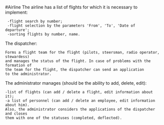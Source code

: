 #Airline
The airline has a list of flights for which it is necessary to implement:
~~~
 -flight search by number;
 -flight selection by the parameters 'From', 'To', 'Date of departure';
 -sorting flights by number, name.
~~~
The dispatcher:
~~~
Forms a flight team for the flight (pilots, steersman, radio operator, stewardess) 
and manages the status of the flight. In case of problems with the formation of
the team for the flight, the dispatcher can send an application
to the administrator.
~~~
The administrator manages (should be the ability to add, delete, edit):
~~~
-list of flights (can add / delete a flight, edit information about it);
-a list of personnel (can add / delete an employee, edit information about him).
Also, the administrator considers the applications of the dispatcher and closes
them with one of the statuses (completed, deflected).
~~~